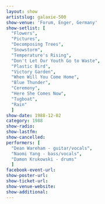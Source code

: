 ```yaml
---
layout: show
artistslug: galaxie-500
show-venue: 'Forum, Enger, Germany'
show-setlist: [
  "Flowers",
  "Pictures",
  "Decomposing Trees",
  "Snowstorm",
  "Temperature's Rising",
  "Don't Let Our Youth Go to Waste",
  "Plastic Bird",
  "Victory Garden",
  "When Will You Come Home",
  "Blue Thunder",
  "Ceremony",
  "Here She Comes Now",
  "Tugboat",
  "Rain"
  ]
show-date: 1988-12-02
category: 1988
show-radio: 
show-lastfm: 
show-cancelled: 
performers: [
  "Dean Wareham - guitar/vocals",
  "Naomi Yang - bass/vocals",
  "Damon Krukowski - drums"
  ]
facebook-event-url: 
show-poster-url: 
show-ticket-url: 
show-venue-website: 
show-additional: 
---
```


